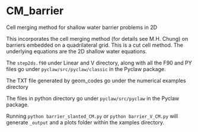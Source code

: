# CM_barrier
Cell merging method for shallow water barrier problems in 2D

This incorporates the cell merging method (for details see M.H. Chung)
on barriers embedded on a quadrilateral grid. This is a cut cell
method. The underlying equations are the 2D shallow water equations.

The `step2ds.f90` under Linear and V directory, along with all the 
F90 and PY files go under `pyclaw/src/pyclaw/classic` in the Pyclaw 
package. 

The TXT file generated by geom_codes go under the numerical examples 
directory

The files in python directory go under `pyclaw/src/pyclaw` in the Pyclaw
package.

Running `python barrier_slanted_CM.py` or `python barrier_V_CM.py` will
generate `_output` and a plots folder within the xamples directory.
